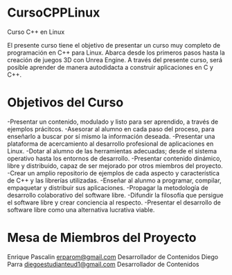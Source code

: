 CursoCPPLinux
=============

Curso C++ en Linux

El presente curso tiene el objetivo de presentar un curso muy completo de programación en C++ para Linux.
Abarca desde los primeros pasos hasta la creación de juegos 3D con Unrea Engine.
A través del presente curso, será posible aprender de manera autodidacta a construir aplicaciones en C y C++.


Objetivos del Curso
===================

-Presentar un contenido, modulado y listo para ser aprendido, a través de ejemplos prácitcos.
-Asesorar al alumno en cada paso del proceso, para enseñarlo a buscar por sí mismo la información deseada.
-Presentar una plataforma de acercamiento al desarrollo profesional de aplicaciones en Linux.
-Dotar al alumno de las herramientas adecuadas; desde el sistema operativo hasta los entornos de desarrollo.
-Presentar contenido dinámico, libre y distribuido, capaz de ser mejorado por otros miembros del proyecto.
-Crear un amplio repositorio de ejemplos de cada aspecto y característica de C++ y las librerías utilizadas.
-Enseñar al alunmo a programar, compilar, empaquetar y distribuir sus aplicaciones.
-Propagar la metodología de desarrollo colaborativo del software libre.
-Difundir la filosofía que persigue el software libre y crear conciencia al respecto.
-Presentar el desarrollo de software libre como una alternativa lucrativa viable.


Mesa de Miembros del Proyecto
=============================

Enrique Pascalin	<erparom@gmail.com>				Desarrollador de Contenidos
Diego Parra			<diegoestudianteud1@gmail.com>	Desarrollador de Contenidos





